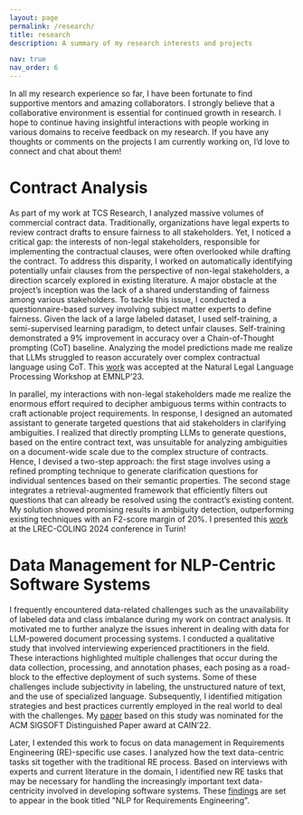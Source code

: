 ```yaml
---
layout: page
permalink: /research/
title: research
description: A summary of my research interests and projects

nav: true
nav_order: 6
---
```


In all my research experience so far, I have been fortunate to find supportive mentors and amazing collaborators. I strongly believe that a collaborative environment is essential for continued growth in research. I hope to continue having insightful interactions with people working in various domains to receive feedback on my research. If you have any thoughts or comments on the projects I am currently working on, I’d love to connect and chat about them!

# Contract Analysis 

As part of my work at TCS Research, I analyzed massive volumes of commercial contract data. Traditionally, organizations have legal experts to review contract drafts to ensure fairness to all stakeholders. Yet, I noticed a critical gap: the interests of non-legal stakeholders, responsible for implementing the contractual clauses, were often overlooked while drafting the contract. To address this disparity, I worked on automatically identifying potentially unfair clauses from the perspective of non-legal stakeholders, a direction scarcely explored in existing literature. A major obstacle at the project’s inception was the lack of a shared understanding of fairness among various stakeholders. To tackle this issue, I conducted a questionnaire-based survey involving subject matter experts to define fairness. Given the lack of a large labeled dataset, I used self-training, a semi-supervised learning paradigm, to detect unfair clauses. Self-training demonstrated a 9% improvement in accuracy over a Chain-of-Thought prompting (CoT) baseline. Analyzing the model predictions made me realize that LLMs struggled to reason accurately over complex contractual language using CoT. This [work](https://aclanthology.org/2023.nllp-1.11/) was accepted at the Natural Legal Language Processing Workshop at EMNLP’23.

In parallel, my interactions with non-legal stakeholders made me realize the enormous effort required to decipher ambiguous terms within contracts to craft actionable project requirements. In response, I designed an automated assistant to generate targeted questions that aid stakeholders in clarifying ambiguities. I realized that directly prompting LLMs to generate questions, based on the entire contract text, was unsuitable for analyzing ambiguities on a document-wide scale due to the complex structure of contracts. Hence, I devised a two-step approach: the first stage involves using a refined prompting technique to generate clarification questions for individual sentences based on their semantic properties. The second stage integrates a retrieval-augmented framework that efficiently filters out questions that can already be resolved using the contract’s existing content. My solution showed promising results in ambiguity detection, outperforming existing techniques with an F2-score margin of 20%. I presented this [work](https://aclanthology.org/2024.lrec-main.672/) at the LREC-COLING 2024 conference in Turin! 

# Data Management for NLP-Centric Software Systems

I frequently encountered data-related challenges such as the unavailability of labeled data and class imbalance during my work on contract analysis. It motivated me to further analyze the issues inherent in dealing with data for LLM-powered document processing systems. I conducted a qualitative study that involved interviewing experienced practitioners in the field. These interactions highlighted multiple challenges that occur during the data collection, processing, and annotation phases, each posing as a road- block to the effective deployment of such systems. Some of these challenges include subjectivity in labeling, the unstructured nature of text, and the use of specialized language. Subsequently, I identified mitigation strategies and best practices currently employed in the real world to deal with the challenges. My [paper](https://dl.acm.org/doi/abs/10.1145/3522664.3528604) based on this study was nominated for the ACM SIGSOFT Distinguished Paper award at CAIN’22. 

Later, I extended this work to focus on data management in Requirements Engineering (RE)-specific use cases. I analyzed how the text data-centric tasks sit together with the traditional RE process. Based on interviews with experts and current literature in the domain, I identified new RE tasks that may be necessary for handling the increasingly important text data-centricity involved in developing software systems. These [findings](https://arxiv.org/abs/2402.16977) are set to appear in the book titled "NLP for Requirements Engineering". 

